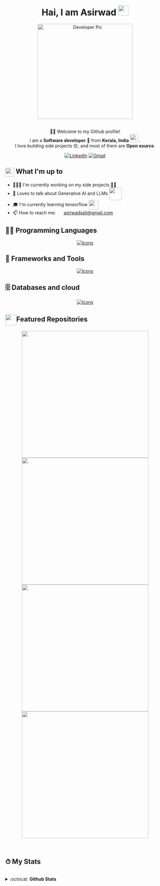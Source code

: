 <div align="center"> 
    <h1>Hai, I am Asirwad <img
            src="https://media.giphy.com/media/hvRJCLFzcasrR4ia7z/giphy.gif" width="32"></h1>
    <img alt="Developer Pic"
        src="https://github.com/Asirwad/Asirwad/assets/85600836/40af2ead-6cc6-47d8-bd46-db0664f923ad" width="300"/>
    <br/><br/>
    <p>🙏🏻 Welcome to my Github profile!<br />
        I am a <b>Software developer</b> 🚀 from <b>Kerala, India</b> <img
            src="https://upload.wikimedia.org/wikipedia/en/thumb/4/41/Flag_of_India.svg/800px-Flag_of_India.svg.png?20230723002237" width="25" /> .<br />
        I love building side projects 😍, and most of them are <b>Open source</b>. </p>
    <div>
        <a href="https://www.linkedin.com/in/asirwad-sali-58446620a" target="_blank"><img alt="LinkedIn"
                src="https://img.shields.io/badge/linkedin-%230077B5.svg?&style=for-the-badge&logo=linkedin&logoColor=white" /></a>
        <a href="mailto:asirwadsali@gmail.com" target="_blank"><img alt="Gmail"
                src="https://img.shields.io/badge/-Gmail-D14836?style=for-the-badge&logo=Gmail&logoColor=white" /></a>
    </div>
</div>
<div>
    <div>
        <h2><img align="center"
                src="https://emojis.slackmojis.com/emojis/images/1584726375/8272/blob-cool.gif?1584726375" width="28" />
            What I'm up to</h2>
        <ul>
            <li> 👨🏻‍💻 I'm currently working on my side projects ✍🏻</li>
            <li> 💬 Loves to talk about Generative AI and LLMs <img align="center"
                    src="https://icons.veryicon.com/png/o/education-technology/blue-gray-solid-blend-icon/artificial-intelligence-5.png"
                    width="40" /></li>
            <li> 🎓 I'm currently learning tensorflow <img align="center"
                    src="https://upload.wikimedia.org/wikipedia/commons/thumb/2/2d/Tensorflow_logo.svg/1915px-Tensorflow_logo.svg.png"
                    width="30" /></li>
            <li>📫 How to reach me: <img align="center"
                    src="https://emojis.slackmojis.com/emojis/images/1450319444/38/gmail.png?1450319444" width="17" />
                <a href="mailto:asirwadsali@gmail.com" target="_blank">asirwadsali@gmail.com</a></li>
        </ul>
    </div>
    <div>        
        <h2>👨‍💻 Programming Languages</h2>
        <p align="center">
            <a href="https://github.com/Asirwad"><img alt="Icons" src="https://skillicons.dev/icons?i=py,c,cpp,java&perline=8"></a>
        </p>
        <h2>🧰 Frameworks and Tools</h2>
        <p align="center">
            <a href="https://github.com/Asirwad"><img alt="Icons" src="https://skillicons.dev/icons?i=tensorflow,pytorch,django,spring,qt,opencv,anaconda,bootstrap,git,idea,linux,pycharm&perline=6"></a>
        </p>
        <h2>🗄️ Databases and cloud</h2>
        <p align="center">
            <a href="https://github.com/Asirwad"><img alt="Icons" src="https://skillicons.dev/icons?i=mongodb,mysql,postgres,sqlite,github,&perline=5"></a>
        </p>
    </div>
    <div>
        <h2><img align="center" width="35"
                src="https://emojis.slackmojis.com/emojis/images/1531847048/4223/blob-100.gif?1531847048" />Featured
            Repositories</h2>
        <p align="center">
            <a href="https://github.com/Asirwad/InvisiCipher">
                <img src="https://github-readme-stats.vercel.app/api/pin/?username=Asirwad&repo=InvisiCipher&theme=dark" width="400" /></a>
            <a href="https://github.com/Asirwad/ATM-management-system">
                <img src="https://github-readme-stats.vercel.app/api/pin/?username=Asirwad&repo=ATM-management-system&theme=dark" width="400"/></a>
            <a href="https://github.com/Asirwad/Color-Craft-GAN">
                <img src="https://github-readme-stats.vercel.app/api/pin/?username=Asirwad&repo=Color-Craft-GAN&theme=dark" width="400"/></a>
            <a href="https://github.com/Asirwad/CRM-App-using-Django">
                <img src="https://github-readme-stats.vercel.app/api/pin/?username=Asirwad&repo=CRM-App-using-Django&theme=dark" width="400"/></a>
        </p>
    </div>
    <br />
    <div>
        <h2>⏱ My Stats
        </h2>
    </div>
    <br />
    <div>
        <details>
            <summary>
                :octocat: <b>Github Stats</b>
            </summary>
            <br />
            <p align="center">
                <img height="160" alt="Asirwad's Github Stats"
                    src="https://github-readme-stats.vercel.app/api?username=Asirwad&show_icons=true&hide_border=true&theme=dark&count_private=true" />
                <img alt="Asirwad's Github Stats" height="160"
                    src="https://github-readme-stats.vercel.app/api/top-langs/?username=Asirwad&hide=assembly&layout=compact&theme=dark" />
            </p>
        </details>
    </div>

</div>
<!--
<hr />
</br>
<div align="center">
    <img src="https://komarev.com/ghpvc/?username=Asirwad&color=brightgreen&style=flat-square&label=PROFILE+VIEWS +"
        width="130" /><br />
</div>
-->
